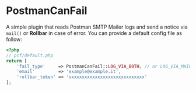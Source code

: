 # PostmanCanFail
A simple plugin that reads Postman SMTP Mailer logs and send a notice via `mail()` or **Rollbar** in case of error. You can provide a default config file as follow:
```php
<?php
// pcf/default.php
return [
    'fail_type'     => PostmanCanFail::LOG_VIA_BOTH, // or LOG_VIA_MAIL or LOG_VIA_ROLLBAR
    'email'         => 'example@example.it',
    'rollbar_token' => 'xxxxxxxxxxxxxxxxxxxxxxxxxxxxx'
];
```
